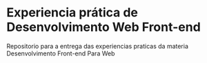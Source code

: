 # Experiencia prática de Desenvolvimento Web Front-end
Repositorio para a entrega das experiencias praticas da materia Desenvolvimento Front-end Para Web
